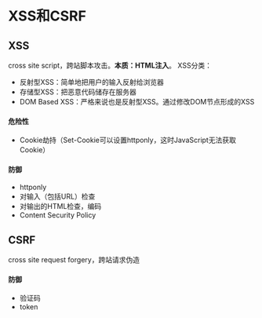 # XSS和CSRF

## XSS

cross site script，跨站脚本攻击。**本质：HTML注入**。
XSS分类：

* 反射型XSS：简单地把用户的输入反射给浏览器
* 存储型XSS：把恶意代码储存在服务器
* DOM Based XSS：严格来说也是反射型XSS。通过修改DOM节点形成的XSS

#### 危险性

* Cookie劫持（Set-Cookie可以设置httponly，这时JavaScript无法获取Cookie）

#### 防御

* httponly
* 对输入（包括URL）检查
* 对输出的HTML检查，编码
* Content Security Policy

## CSRF

cross site request forgery，跨站请求伪造

#### 防御

* 验证码
* token
